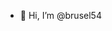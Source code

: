 - 👋 Hi, I’m @brusel54

<!---
brusel54/brusel54 is a ✨ special ✨ repository because its `README.md` (this file) appears on your GitHub profile.
You can click the Preview link to take a look at your changes.
--->
